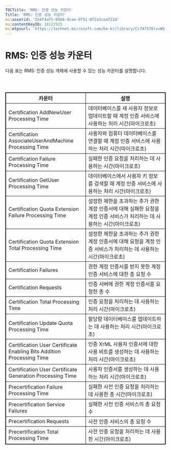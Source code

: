 ```yaml
---
TOCTitle: 'RMS: 인증 성능 카운터'
Title: 'RMS: 인증 성능 카운터'
ms:assetid: '554f4af5-0566-4cee-9f51-0f2a3ceaf22d'
ms:contentKeyID: 18122925
ms:mtpsurl: 'https://technet.microsoft.com/ko-kr/library/Cc747570(v=WS.10)'
---
```


RMS: 인증 성능 카운터
=====================

다음 표는 RMS: 인증 성능 개체에 사용할 수 있는 성능 카운터를 설명합니다.

###  

 
<table style="border:1px solid black;">
<colgroup>
<col width="50%" />
<col width="50%" />
</colgroup>
<thead>
<tr class="header">
<th style="border:1px solid black;" >카운터</th>
<th style="border:1px solid black;" >설명</th>
</tr>
</thead>
<tbody>
<tr class="odd">
<td style="border:1px solid black;">Certification AddNewUser Processing Time</td>
<td style="border:1px solid black;">데이터베이스를 새 사용자 정보로 업데이트할 때 계정 인증 서비스에 사용하는 처리 시간(마이크로초)</td>
</tr>
<tr class="even">
<td style="border:1px solid black;">Certification AssociateUserAndMachine Processing Time</td>
<td style="border:1px solid black;">사용자와 컴퓨터 데이터베이스를 연결할 때 계정 인증 서비스에 사용하는 처리 시간(마이크로초)</td>
</tr>
<tr class="odd">
<td style="border:1px solid black;">Certification Failure Processing Time</td>
<td style="border:1px solid black;">실패한 인증 요청을 처리하는 데 사용하는 시간(마이크로초)</td>
</tr>
<tr class="even">
<td style="border:1px solid black;">Certification GetUser Processing Time</td>
<td style="border:1px solid black;">데이터베이스에서 사용자 키 정보를 검색할 때 계정 인증 서비스에 사용하는 처리 시간(마이크로초)</td>
</tr>
<tr class="odd">
<td style="border:1px solid black;">Certification Quota Extension Failure Processing Time</td>
<td style="border:1px solid black;">설정한 제한을 초과하는 추가 권한 계정 인증서에 대해 실패한 요청을 계정 인증 서비스가 처리하는 데 사용하는 시간(마이크로초)</td>
</tr>
<tr class="even">
<td style="border:1px solid black;">Certification Quota Extension Total Processing Time</td>
<td style="border:1px solid black;">설정한 제한을 초과하는 추가 권한 계정 인증서에 대해 요청을 계정 인증 서비스가 처리하는 데 사용하는 시간(마이크로초)</td>
</tr>
<tr class="odd">
<td style="border:1px solid black;">Certification Failures</td>
<td style="border:1px solid black;">권한 계정 인증서를 받지 못한 계정 인증 서비스에 대한 총 요청 수</td>
</tr>
<tr class="even">
<td style="border:1px solid black;">Certification Requests</td>
<td style="border:1px solid black;">인증 서버에 권한 계정 인증서를 요청한 총 수</td>
</tr>
<tr class="odd">
<td style="border:1px solid black;">Certification Total Processing Time</td>
<td style="border:1px solid black;">인증 요청을 처리하는 데 사용하는 처리 시간(마이크로초)</td>
</tr>
<tr class="even">
<td style="border:1px solid black;">Certification Update Quota Processing Time</td>
<td style="border:1px solid black;">할당량 데이터베이스를 업데이트하는 데 사용하는 처리 시간(마이크로초)</td>
</tr>
<tr class="odd">
<td style="border:1px solid black;">Certification User Certificate Enabling Bits Addition Processing Time</td>
<td style="border:1px solid black;">인증 XrML 사용자 인증서에 대한 사용 비트를 생성하는 데 사용하는 처리 시간(마이크로초)</td>
</tr>
<tr class="even">
<td style="border:1px solid black;">Certification User Certificate Generation Processing Time</td>
<td style="border:1px solid black;">사용자 인증서를 생성하는 데 사용하는 처리 시간(마이크로초)</td>
</tr>
<tr class="odd">
<td style="border:1px solid black;">Precertification Failure Processing Time</td>
<td style="border:1px solid black;">실패한 사전 인증 요청을 처리하는 데 사용한 총 시간(마이크로초)</td>
</tr>
<tr class="even">
<td style="border:1px solid black;">Precertification Service Failures</td>
<td style="border:1px solid black;">실패한 사전 인증 서비스의 총 요청 수</td>
</tr>
<tr class="odd">
<td style="border:1px solid black;">Precertification Requests</td>
<td style="border:1px solid black;">사전 인증 서비스의 총 요청 수</td>
</tr>
<tr class="even">
<td style="border:1px solid black;">Precertification Total Processing Time</td>
<td style="border:1px solid black;">사전 인증 요청을 처리하는 데 사용한 시간(마이크로초)</td>
</tr>
</tbody>
</table>
